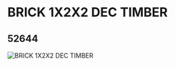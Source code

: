 # BRICK 1X2X2 DEC TIMBER
## 52644
![BRICK 1X2X2 DEC TIMBER](https://lc-www-live-s.legocdn.com/media/bricks/5/2/4261180.jpg)